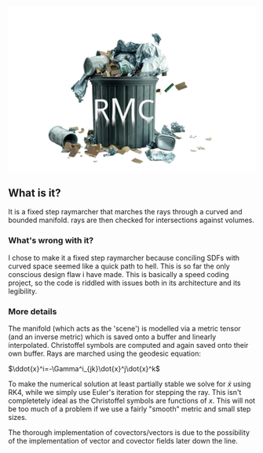 
![alt text](/logo.png?raw=true)
## What is it?
It is a fixed step raymarcher that marches the rays through a curved and bounded manifold.
rays are then checked for intersections against volumes.

### What's wrong with it?
I chose to make it a fixed step raymarcher because conciling SDFs with curved space seemed like a quick path to hell.
This is so far the only conscious design flaw i have made.
This is basically a speed coding project, so the code is riddled with issues both in its architecture and its legibility.

### More details
The manifold (which acts as the 'scene') is modelled via a metric tensor (and an inverse metric) which is saved onto a buffer and linearly interpolated.
Christoffel symbols are computed and again saved onto their own buffer. 
Rays are marched using the geodesic equation:

$\ddot{x}^i=-\Gamma^i_{jk}\dot{x}^j\dot{x}^k$

To make the numerical solution at least partially stable we solve for $\dot{x}$ using RK4, while we simply use Euler's iteration for stepping the ray.
This isn't completetely ideal as the Christoffel symbols are functions of $x$. This will not be too much of a problem if we use a fairly "smooth" metric and small step sizes.

The thorough implementation of covectors/vectors is due to the possibility of the implementation of vector and covector fields later down the line.

